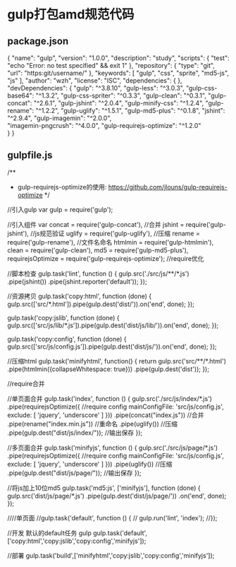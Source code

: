 # gulp打包amd规范代码

## package.json

{
  "name": "gulp",
  "version": "1.0.0",
  "description": "study",
  "scripts": {
    "test": "echo \"Error: no test specified\" && exit 1"
  },
  "repository": {
    "type": "git",
    "url": "https:git/username/"
  },
  "keywords": [
    "gulp",
    "css",
    "sprite",
    "md5-js",
    "js"
  ],
  "author": "wzh",
  "license": "ISC",
  "dependencies": {
  },
  "devDependencies": {
    "gulp": "^3.8.10",
    "gulp-less": "^3.0.3",
    "gulp-css-base64": "^1.3.2",
    "gulp-css-spriter": "^0.3.3",
    "gulp-clean": "^0.3.1",
    "gulp-concat": "^2.6.1",
    "gulp-jshint": "^2.0.4",
    "gulp-minify-css": "^1.2.4",
    "gulp-rename": "^1.2.2",
    "gulp-uglify": "^1.5.1",
    "gulp-md5-plus": "^0.1.8",
    "jshint": "^2.9.4",
    "gulp-imagemin": "^2.0.0",  
    "imagemin-pngcrush": "^4.0.0",
    "gulp-requirejs-optimize": "^1.2.0"  
  }
}


## gulpfile.js

/**
 * gulp-requirejs-optimize的使用: https://github.com/jlouns/gulp-requirejs-optimize
 */


//引入gulp
var gulp = require('gulp');


//引入组件
var concat = require('gulp-concat'),           //合并
	jshint = require('gulp-jshint'),           //js规范验证
	uglify = require('gulp-uglify'),           //压缩
	rename = require('gulp-rename'),          //文件名命名
	htmlmin = require('gulp-htmlmin'),
	clean = require('gulp-clean'),
	md5 = require('gulp-md5-plus'),
	requirejsOptimize = require('gulp-requirejs-optimize');   //require优化




//脚本检查
gulp.task('lint', function () {
    gulp.src('./src/js/**/*.js')
        .pipe(jshint())
        .pipe(jshint.reporter('default'));
});

//资源拷贝
gulp.task('copy:html', function (done) {
    gulp.src(['src/*.html']).pipe(gulp.dest('dist/')).on('end', done);
});

gulp.task('copy:jslib', function (done) {
    gulp.src(['src/js/lib/*.js']).pipe(gulp.dest('dist/js/lib/')).on('end', done);
});

gulp.task('copy:config', function (done) {
    gulp.src(['src/js/config.js']).pipe(gulp.dest('dist/js/')).on('end', done);
});


//压缩html
gulp.task('minifyhtml', function() {
  return gulp.src('src/**/*.html')
    .pipe(htmlmin({collapseWhitespace: true}))
    .pipe(gulp.dest('dist'));
});


//require合并

//单页面合并
gulp.task('index', function () {
    gulp.src('./src/js/index/*.js')
        .pipe(requirejsOptimize({ //require config
            mainConfigFile: 'src/js/config.js',
            exclude: [
                'jquery',
                'underscore'
            ]
        }))
        .pipe(concat("index.js"))           //合并
        .pipe(rename("index.min.js"))     //重命名
        .pipe(uglify())                     //压缩
        .pipe(gulp.dest("dist/js/index/")); //输出保存
});


//多页面合并
gulp.task('minifyjs', function () {
    gulp.src('./src/js/page/*.js')
        .pipe(requirejsOptimize({ //require config
            mainConfigFile: 'src/js/config.js',
            exclude: [
                'jquery',
                'underscore'
            ]
        }))
        .pipe(uglify())                     //压缩
        .pipe(gulp.dest("dist/js/page/")); //输出保存
});

//将js加上10位md5
gulp.task('md5:js', ['minifyjs'], function (done) {
    gulp.src('dist/js/page/*.js')
        .pipe(gulp.dest('dist/js/page/'))
        .on('end', done);
});


////单页面
//gulp.task('default', function () {
//  gulp.run('lint', 'index');
//});


//开发 默认的default任务  gulp
gulp.task('default',['copy:html','copy:jslib','copy:config','minifyjs']);


//部署
gulp.task('build',['minifyhtml','copy:jslib','copy:config','minifyjs']);
